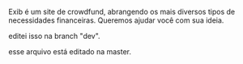 Exib é um site de crowdfund, abrangendo os mais diversos tipos de necessidades financeiras.
Queremos ajudar você com sua ideia.


editei isso na branch "dev".


esse arquivo está editado na master.
